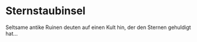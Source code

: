 # Sternstaubinsel

Seltsame antike Ruinen deuten auf einen Kult hin, der den Sternen gehuldigt hat...